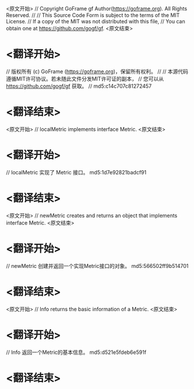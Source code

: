 
<原文开始>
// Copyright GoFrame gf Author(https://goframe.org). All Rights Reserved.
//
// This Source Code Form is subject to the terms of the MIT License.
// If a copy of the MIT was not distributed with this file,
// You can obtain one at https://github.com/gogf/gf.
<原文结束>

# <翻译开始>
// 版权所有 (c) GoFrame (https://goframe.org)，保留所有权利。
//
// 本源代码遵循MIT许可协议。若未随此文件分发MIT许可证的副本，
// 您可以从 https://github.com/gogf/gf 获取。
// md5:c14c707c81272457
# <翻译结束>


<原文开始>
// localMetric implements interface Metric.
<原文结束>

# <翻译开始>
// localMetric 实现了 Metric 接口。 md5:1d7e92821badcf91
# <翻译结束>


<原文开始>
// newMetric creates and returns an object that implements interface Metric.
<原文结束>

# <翻译开始>
// newMetric 创建并返回一个实现Metric接口的对象。 md5:566502ff9b514701
# <翻译结束>


<原文开始>
// Info returns the basic information of a Metric.
<原文结束>

# <翻译开始>
// Info 返回一个Metric的基本信息。 md5:d521e5fdeb6e591f
# <翻译结束>


